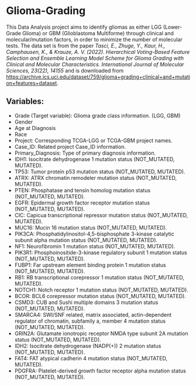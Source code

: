 # Glioma-Grading
This Data Analysis project aims to identify gliomas as either LGG (Lower-Grade Glioma) or GBM (Glioblastoma Multiforme) through clinical and molecular/mutation factors, in order to minimize the number of molecular tests.  The data set is from the paper *Tasci, E., Zhuge, Y., Kaur, H., Camphausen, K., & Krauze, A. V. (2022). Hierarchical Voting-Based Feature Selection and Ensemble Learning Model Scheme for Glioma Grading with Clinical and Molecular Characteristics. International Journal of Molecular Sciences, 23(22), 14155* and is downloaded from https://archive.ics.uci.edu/dataset/759/glioma+grading+clinical+and+mutation+features+dataset.
## Variables: 
- Grade (Target variable): Glioma grade class information. (LGG, GBM)
- Gender
- Age at Diagnosis
- Race
- Project: Corresponding TCGA-LGG or TCGA-GBM project names.
- Case_ID: Related project Case_ID information.
- Primary_Diagnosis: Type of primary diagnosis information.
- IDH1: Isocitrate dehydrogenase 1 mutation status (NOT_MUTATED, MUTATED).
- TP53: Tumor protein p53 mutation status (NOT_MUTATED, MUTATED).
- ATRX: ATRX chromatin remodeler mutation status (NOT_MUTATED, MUTATED).
- PTEN: Phosphatase and tensin homolog mutation status (NOT_MUTATED, MUTATED).
- EGFR: Epidermal growth factor receptor mutation status (NOT_MUTATED, MUTATED).
- CIC: Capicua transcriptional repressor mutation status (NOT_MUTATED, MUTATED).
- MUC16: Mucin 16 mutation status (NOT_MUTATED, MUTATED).
- PIK3CA: Phosphatidylinositol-4,5-bisphosphate 3-kinase catalytic subunit alpha mutation status (NOT_MUTATED, MUTATED).
- NF1: Neurofibromin 1 mutation status (NOT_MUTATED, MUTATED).
- PIK3R1: Phosphoinositide-3-kinase regulatory subunit 1 mutation status (NOT_MUTATED, MUTATED).
- FUBP1: Far upstream element binding protein 1 mutation status (NOT_MUTATED, MUTATED).
- RB1: RB transcriptional corepressor 1 mutation status (NOT_MUTATED, MUTATED).
- NOTCH1: Notch receptor 1 mutation status (NOT_MUTATED, MUTATED).
- BCOR: BCL6 corepressor mutation status (NOT_MUTATED, MUTATED).
- CSMD3: CUB and Sushi multiple domains 3 mutation status (NOT_MUTATED, MUTATED).
- SMARCA4: SWI/SNF related, matrix associated, actin-dependent regulator of chromatin, subfamily a, member 4 mutation status (NOT_MUTATED, MUTATED).
- GRIN2A: Glutamate ionotropic receptor NMDA type subunit 2A mutation status (NOT_MUTATED, MUTATED).
- IDH2: Isocitrate dehydrogenase (NADP(+)) 2 mutation status (NOT_MUTATED, MUTATED).
- FAT4: FAT atypical cadherin 4 mutation status (NOT_MUTATED, MUTATED).
- PDGFRA: Platelet-derived growth factor receptor alpha mutation status (NOT_MUTATED, MUTATED).
